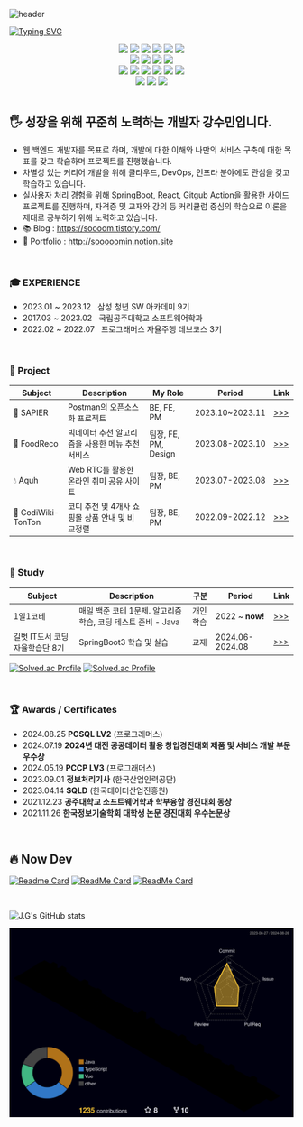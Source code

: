 ![header](https://capsule-render.vercel.app/api?type=venom&color=gradient&customColorList=0,2,2,5,30&height=300&section=header&text=J.G%20Github&fontSize=80&animation=fadeIn&fontColor=232323)

[![Typing SVG](https://readme-typing-svg.demolab.com?font=Roboto&weight=900&size=30&pause=1000&color=FFFFFF&background=232323&center=true&vCenter=true&random=false&width=800&height=80&lines=Welcome+to+Jade-Good+Github;Take+a+look!😀;Development+is+fun😎😎)](https://git.io/typing-svg)

<!-- Badges -->
<div align="center">
  <img src="https://img.shields.io/badge/Java-20232a.svg?style=for-the-badge&logo=coffeescript&logoColor=#f89820" />
  <img src="https://img.shields.io/badge/Spring Boot-20232a.svg?style=for-the-badge&logo=springboot&logoColor=#6DB33F" />  
  <img src="https://img.shields.io/badge/MySQL-20232a.svg?style=for-the-badge&logo=mysql&logoColor=#4479A1" />  
  <img src="https://img.shields.io/badge/PostgreSQL-20232a.svg?style=for-the-badge&logo=postgresql&logoColor=#4169E1" />  
  <img src="https://img.shields.io/badge/MongoDB-20232a.svg?style=for-the-badge&logo=mongodb&logoColor=#47A248" />  
  <img src="https://img.shields.io/badge/Redis-20232a.svg?style=for-the-badge&logo=redis&logoColor=#FF4438" />  
    <br/>
  <img src="https://img.shields.io/badge/React-20232a.svg?style=for-the-badge&logo=react&logoColor=61DAFB" />
  <img src="https://img.shields.io/badge/Javascript-20232a.svg?style=for-the-badge&logo=javascript&logoColor=#3178C6" /> 
  <img src="https://img.shields.io/badge/Typescript-20232a.svg?style=for-the-badge&logo=typescript&logoColor=#F7DF1E" /> 
  <img src="https://img.shields.io/badge/VueJS-20232a.svg?style=for-the-badge&logo=vuedotjs&logoColor=#4FC08D" /> 
    <br/>
  <img src="https://img.shields.io/badge/Docker-20232a.svg?style=for-the-badge&logo=docker&logoColor=#2496ED" />
  <img src="https://img.shields.io/badge/AWS_EC2-20232a.svg?style=for-the-badge&logo=amazonec2&logoColor=#FF9900" />
  <img src="https://img.shields.io/badge/Git-100000?style=for-the-badge&logo=git&logoColor=#F05032" />
  <img src="https://img.shields.io/badge/GitHub-100000?style=for-the-badge&logo=github&logoColor=#181717" />
  <img src="https://img.shields.io/badge/GitLab-100000?style=for-the-badge&logo=gitlab&logoColor=#FC6D26" />
  <img src="https://img.shields.io/badge/GitHub Action-100000?style=for-the-badge&logo=githubactions&logoColor=#2088FF" />
    <br/>
  <img src="https://img.shields.io/badge/IntelliJ-20232a.svg?style=for-the-badge&logo=intellijidea&logoColor=red" />
  <img src="https://img.shields.io/badge/figma-20232a.svg?style=for-the-badge&logo=figma&logoColor=#F24E1E" />
  <img src="https://img.shields.io/badge/notion-20232a.svg?style=for-the-badge&logo=notion&logoColor=#000000" />
</div>

<br/> 

## 🖐 성장을 위해 꾸준히 노력하는 개발자 강수민입니다.
- 웹 백엔드 개발자를 목표로 하며, 개발에 대한 이해와 나만의 서비스 구축에 대한 목표를 갖고 학습하며 프로젝트를 진행했습니다.
- 차별성 있는 커리어 개발을 위해 클라우드, DevOps, 인프라 분야에도 관심을 갖고 학습하고 있습니다.
- 실사용자 처리 경험을 위해 SpringBoot, React, Gitgub Action을 활용한 사이드 프로젝트를 진행하며, 자격증 및 교재와 강의 등 커리큘럼 중심의 학습으로 이론을 제대로 공부하기 위해 노력하고 있습니다.
- 📚 Blog : https://soooom.tistory.com/
- 🚀 Portfolio : http://sooooomin.notion.site

<br/>

### 🎓 EXPERIENCE
- 2023.01 ~ 2023.12&nbsp;&nbsp;&nbsp;삼성 청년 SW 아카데미 9기
- 2017.03 ~ 2023.02&nbsp;&nbsp;&nbsp;국립공주대학교 소프트웨어학과
- 2022.02 ~ 2022.07&nbsp;&nbsp;&nbsp;프로그래머스 자율주행 데브코스 3기  

<br/>

### 🚗 Project  
| Subject   | Description                                                  | My Role                   | Period           | Link |
|-----------|--------------------------------------------------------------|---------------------------|------------------|------|
| 💎 SAPIER | Postman의 오픈소스화 프로젝트 | BE, FE, PM | 2023.10~2023.11  | [>>>](https://github.com/Jade-Good/SAPIER) |
| 🌭 FoodReco | 빅데이터 추천 알고리즘을 사용한 메뉴 추천 서비스 | 팀장, FE, PM, Design | 2023.08-2023.10  | [>>>](https://github.com/Jade-Good/FoodReco) |
| 💧 Aquh | Web RTC를 활용한 온라인 취미 공유 사이트 | 팀장, BE, PM | 2023.07-2023.08 | [>>>](https://github.com/Jade-Good/Aquh) |
| 👕 CodiWiki-TonTon | 코디 추천 및 4개사 쇼핑몰 상품 안내 및 비교정렬 | 팀장, BE, PM | 2022.09-2022.12 | [>>>](https://github.com/KNU-22-Capstone) |

<br/>

### 🌱 Study
| Subject  | Description                                                  | 구분                   | Period           | Link |
|-----------|--------------------------------------------------------------|---------------------------|------------------|------|
| 1일1코테 | 매일 백준 코테 1문제. 알고리즘 학습, 코딩 테스트 준비 - Java | 개인학습 | 2022 ~ **now!** | [>>>](https://github.com/Jade-Good/CodingTest) |
| 길벗 IT도서 코딩자율학습단 8기 | SpringBoot3 학습 및 실습 | 교재 | 2024.06-2024.08  | [>>>](https://github.com/Jade-Good/GilbutITbook_SpringBoot_Study) |

[![Solved.ac Profile](http://mazassumnida.wtf/api/v2/generate_badge?boj=kangsm423)](https://solved.ac/kangsm423/)
[![Solved.ac Profile](https://mazandi.herokuapp.com/api?handle=kangsm423&theme=warm)](https://solved.ac/kangsm423/)

<br/>

### 🏆 Awards / Certificates
- 2024.08.25    **PCSQL LV2** (프로그래머스)   
- 2024.07.19    **2024년 대전 공공데이터 활용 창업경진대회 제품 및 서비스 개발 부문 우수상** 
- 2024.05.19    **PCCP LV3** (프로그래머스)
- 2023.09.01    **정보처리기사** (한국산업인력공단)
- 2023.04.14    **SQLD** (한국데이터산업진흥원)
- 2021.12.23    **공주대학교 소프트웨어학과 학부융합 경진대회 동상**
- 2021.11.26    **한국정보기술학회 대학생 논문 경진대회 우수논문상**

<br/>

## 🔥 Now Dev
[![Readme Card](https://github-readme-stats.vercel.app/api/pin/?username=FFunFun&repo=.github)](https://github.com/FFunFun/.github)
[![ReadMe Card](https://github-readme-stats.vercel.app/api/pin/?username=FFunFun&repo=FrontEnd)](https://github.com/FFunFun/FrontEnd)
[![ReadMe Card](https://github-readme-stats.vercel.app/api/pin/?username=FFunFun&repo=BackEnd)](https://github.com/FFunFun/BackEnd)


<br/>

<!-- Github Stats Card -->
![J.G's GitHub stats](https://github-readme-stats.vercel.app/api?username=Jade-Good&show_icons=true&theme=tokyonight) 

<!-- Github 3D Profile -->
![](./profile-3d-contrib/profile-night-rainbow.svg)
